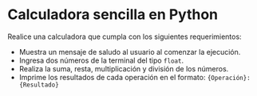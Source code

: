 
# Calculadora sencilla en Python

Realice una calculadora que cumpla con los siguientes requerimientos:

- Muestra un mensaje de saludo al usuario al comenzar la ejecución.
- Ingresa dos números de la terminal del tipo `float`.
- Realiza la suma, resta, multiplicación y división de los números.
- Imprime los resultados de cada operación en el formato: `{Operación}: {Resultado}`
